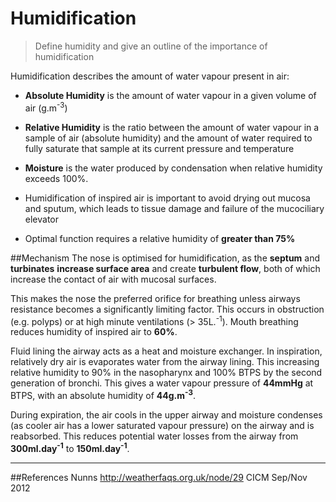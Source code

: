 # Humidification
> Define humidity and give an outline of the importance of humidification

Humidification describes the amount of water vapour present in air:
* **Absolute Humidity** is the amount of water vapour in a given volume of air (g.m<sup>-3</sup>)
* **Relative Humidity** is the ratio between the amount of water vapour in a sample of air (absolute humidity) and the amount of water required to fully saturate that sample at its current pressure and temperature


* **Moisture** is the water produced by condensation when relative humidity exceeds 100%.


* Humidification of inspired air is important to avoid drying out mucosa and sputum, which leads to tissue damage and failure of the mucociliary elevator
* Optimal function requires a relative humidity of **greater than 75%**

##Mechanism
The nose is optimised for humidification, as the **septum** and **turbinates** **increase surface area** and create **turbulent flow**, both of which increase the contact of air with mucosal surfaces.

This makes the nose the preferred orifice for breathing unless airways resistance becomes a significantly limiting factor. This occurs in obstruction (e.g. polyps) or at high minute ventilations (> 35L.<sup>-1</sup>). Mouth breathing reduces humidity of inspired air to **60%**.

Fluid lining the airway acts as a heat and moisture exchanger. In inspiration, relatively dry air is evaporates water from the airway lining. This increasing relative humidity to 90% in the nasopharynx and 100% BTPS by the second generation of bronchi. This gives a water vapour pressure of **44mmHg** at BTPS, with an absolute humidity of **44g.m<sup>-3</sup>**.

During expiration, the air cools in the upper airway and moisture condenses (as cooler air has a lower saturated vapour pressure) on the airway and is reabsorbed. This reduces potential water losses from the airway from **300ml.day<sup>-1</sup>** to **150ml.day<sup>-1</sup>**.


---
##References
Nunns
http://weatherfaqs.org.uk/node/29
CICM Sep/Nov 2012